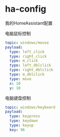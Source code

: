 # ha-config
我的HomeAssistant配置


电脑鼠标控制
```yaml
topic: windows/mouse
payload:
  type: left_click
  type: right_click
  type: m_click
  type: left_dblclick
  type: right_dblclick
  type: m_dblclick
  type: move
  x: 10
  y: 10
```

电脑键盘控制
```yaml
topic: windows/keyboard
payload:
  type: keypress
  type: keydown
  type: keyup
  key: 96
```
